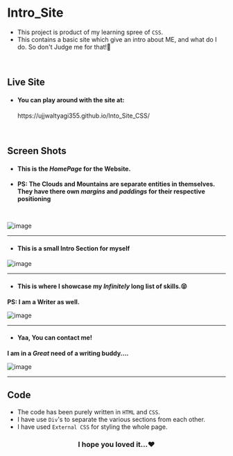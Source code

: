 # Intro_Site
* This project is product of my learning spree of `CSS`.<br />
* This contains a basic site which give an intro about ME, and what do I do. So don't Judge me for that!🤪<br />

<br />

## Live Site
* <h4>You can play around with the site at:</h4>
        https://ujjwaltyagi355.github.io/Into_Site_CSS/

<br />

## Screen Shots

* <h4>This is the <em>HomePage</em> for the Website.</h4>
* <strong>PS: The Clouds and Mountains are separate entities in themselves. They have there own <em>margins</em> and <em>paddings</em> for their respective positioning </strong>
<br />

![image](https://user-images.githubusercontent.com/61249902/109543604-83f9f880-7aec-11eb-88c9-7faa9359b945.png)

---

* <h4>This is a small Intro Section for myself</h4>

![image](https://user-images.githubusercontent.com/61249902/109546323-0637ec00-7af0-11eb-92d2-8c35d70927fd.png)

---

* <h4>This is where I showcase my <em>Infinitely</em> long list of skills.😝</h4>
<strong>PS: I am a Writer as well.</strong>

![image](https://user-images.githubusercontent.com/61249902/109544098-24e8b380-7aed-11eb-8df1-f36cd21029d3.png)

---

* <h4>Yaa, You can contact me!</h4>
<strong>I am in a <em>Great</em> need of a writing buddy....</strong>

![image](https://user-images.githubusercontent.com/61249902/109544468-9a548400-7aed-11eb-98b7-cfab86b594d9.png)

---

## Code
* The code has been purely written in `HTML` and `CSS`.<br />
* I have use `Div`'s to separate the various sections from each other.<br />
* I have used `External CSS` for styling the whole page.


<h3 align="center">I hope you loved it...❤️</h3>




